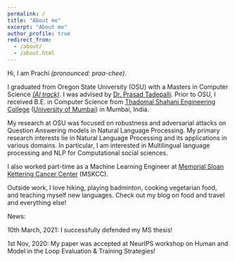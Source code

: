 ```yaml
---
permalink: /
title: "About me"
excerpt: "About me"
author_profile: true
redirect_from: 
  - /about/
  - /about.html
---
```



Hi, I am Prachi _(pronounced: praa-chee)_.

I graduated from Oregon State University (OSU) with a Masters in Computer Science [_(AI track)_](https://eecs.oregonstate.edu/artificial-intelligence-and-robotics). I was advised by [Dr. Prasad Tadepalli](https://eecs.oregonstate.edu/people/tadepalli-prasad). Prior to OSU, I received B.E. in Computer Science from [Thadomal Shahani Engineering College](https://tsec.edu/) ([University of Mumbai](https://mu.ac.in/)) in Mumbai, India.

My research at OSU was focused on robustness and adversarial attacks on Question Answering models in Natural Language Processing. My primary research interests lie in Natural Language Processing and its applications in various domains. In particular, I am interested in Multilingual language processing and NLP for Computational social sciences.

I also worked part-time as a Machine Learning Engineer at [Memorial Sloan Kettering Cancer Center](https://careers.mskcc.org/career-areas/data-science-and-engineering/) (MSKCC).

Outside work, I love hiking, playing badminton, cooking vegetarian food, and teaching myself new languages. Check out my blog on food and travel and everything else!

News:

10th March, 2021: I successfully defended my MS thesis!

1st Nov, 2020: My paper was accepted at NeurIPS workshop on Human and Model in the Loop Evaluation & Training Strategies!